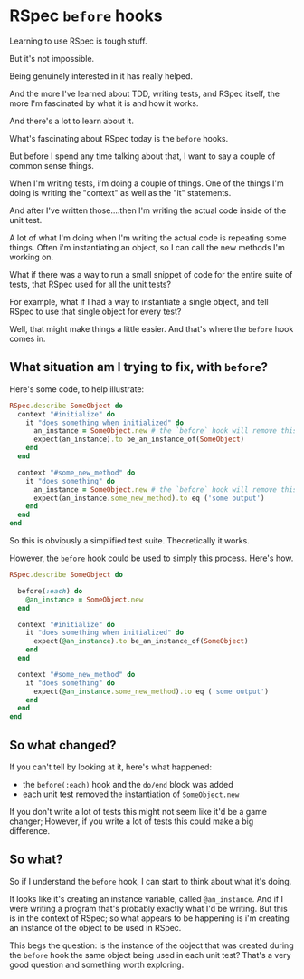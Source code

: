 # RSpec `before` hooks
Learning to use RSpec is tough stuff. 

But it's not impossible. 

Being genuinely interested in it has really helped.  

And the more I've learned about TDD, writing tests, and RSpec itself, the more I'm fascinated by what it is and how it works. 

And there's a lot to learn about it. 

What's fascinating about RSpec today is the `before` hooks. 

But before I spend any time talking about that, I want to say a couple of common sense things. 

When I'm writing tests, i'm doing a couple of things. One of the things I'm doing is writing the "context" as well as the "it" statements. 

And after I've written those....then I'm writing the actual code inside of the unit test. 

A lot of what I'm doing when I'm writing the actual code is repeating some things. Often i'm instantiating an object, so I can call the new methods I'm working on. 

What if there was a way to run a small snippet of code for the entire suite of tests, that RSpec used for all the unit tests? 

For example, what if I had a way to instantiate a single object, and tell RSpec to use that single object for every test? 

Well, that might make things a little easier. And that's where the `before` hook comes in. 

## What situation am I trying to fix, with `before`? 

Here's some code, to help illustrate: 

```ruby
RSpec.describe SomeObject do
  context "#initialize" do
    it "does something when initialized" do
      an_instance = SomeObject.new # the `before` hook will remove this
      expect(an_instance).to be_an_instance_of(SomeObject)
    end
  end

  context "#some_new_method" do
    it "does something" do
      an_instance = SomeObject.new # the `before` hook will remove this
      expect(an_instance.some_new_method).to eq ('some output')
    end
  end
end
```

So this is obviously a simplified test suite. Theoretically it works. 

However, the `before` hook could be used to simply this process. Here's how. 

```ruby
RSpec.describe SomeObject do

  before(:each) do
    @an_instance = SomeObject.new
  end

  context "#initialize" do
    it "does something when initialized" do
      expect(@an_instance).to be_an_instance_of(SomeObject)
    end
  end

  context "#some_new_method" do
    it "does something" do
      expect(@an_instance.some_new_method).to eq ('some output')
    end
  end
end
```

## So what changed? 

If you can't tell by looking at it, here's what happened:

  - the `before(:each)` hook and the `do/end` block was added
  - each unit test removed the instantiation of `SomeObject.new`

If you don't write a lot of tests this might not seem like it'd be a game changer; However, if you write a lot of tests this could make a big difference. 

## So what? 
So if I understand the `before` hook, I can start to think about what it's doing. 

It looks like it's creating an instance variable, called `@an_instance`. And if I were writing a program that's probably exactly what I'd be writing. But this is in the context of RSpec; so what appears to be happening is i'm creating an instance of the object to be used in RSpec. 

This begs the question: is the instance of the object that was created during the `before` hook the same object being used in each unit test? That's a very good question and something worth exploring. 
